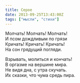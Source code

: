 ```yaml
---
title: Серое
date: 2013-09-25T13:43:00Z
tags: ["мысли", "стихи"]
---
```


Молчать! Молчать! Молчать!  
И псом дождливым по грязи  
Кричать! Кричать! Кричать!  
На сон грядущий погляди.  

Взрывать, молиться и кончать!  
В оргазме на вершине мира.  
Не видя дна, с утра скучать.  
Их сказки, что чума средь пира.  

